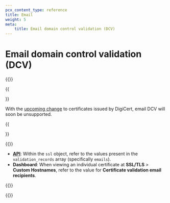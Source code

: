 ```yaml
---
pcx_content_type: reference
title: Email
weight: 5
meta:
    title: Email domain control validation (DCV)
---
```


# Email domain control validation (DCV)

{{<render file="_email-validation-definition.md" productFolder="ssl" >}}
<br>

{{<Aside type="warning">}}

With the [upcoming change](/ssl/reference/migration-guides/digicert-update/custom-hostname-certificates/) to certificates issued by DigiCert, email DCV will soon be unsupported.

{{</Aside>}}
 
{{<render file="_ssl-for-saas-create-hostname.md">}}
<br>
 
- [**API**](/api/operations/custom-hostname-for-a-zone-custom-hostname-details): Within the `ssl` object, refer to the values present in the `validation_records` array (specifically `emails`).
- **Dashboard**: When viewing an individual certificate at **SSL/TLS** > **Custom Hostnames**, refer to the value for **Certificate validation email recipients**.
 
{{<render file="_email-validation-process.md" productFolder="ssl" >}}
 
{{<render file="_ssl-for-saas-validate-patch.md">}}